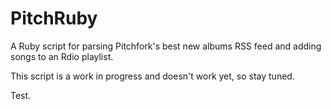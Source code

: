 PitchRuby
=========

A Ruby script for parsing  Pitchfork's best new albums RSS feed and adding songs to an Rdio playlist.

This script is a work in progress and doesn't work yet, so stay tuned.

Test.
